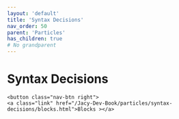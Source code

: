 ```yaml
---
layout: 'default'
title: 'Syntax Decisions'
nav_order: 50
parent: 'Particles'
has_children: true
# No grandparent
---
```


# Syntax Decisions
<div class="nav-btn-block">
    
    <button class="nav-btn right">
    <a class="link" href="/Jacy-Dev-Book/particles/syntax-decisions/blocks.html">Blocks ></a>
</button>

</div>
